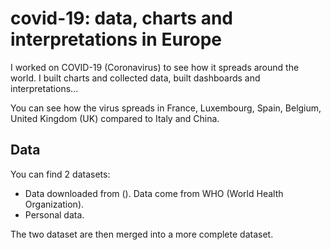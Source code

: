 # covid-19: data, charts and interpretations in Europe
I worked on COVID-19 (Coronavirus) to see how it spreads around the world. I built charts and collected data, built dashboards and interpretations...

You can see how the virus spreads in France, Luxembourg, Spain, Belgium, United Kingdom (UK) compared to Italy and China.

## Data
You can find 2 datasets:
- Data downloaded from (). Data come from WHO (World Health Organization).
- Personal data.

The two dataset are then merged into a more complete dataset.
